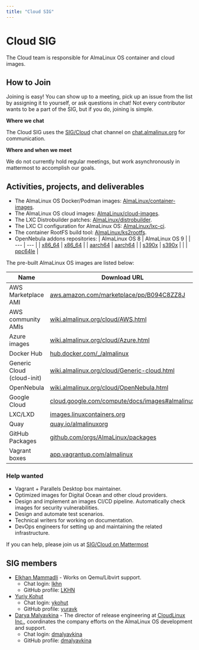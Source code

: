 ```yaml
---
title: "Cloud SIG"
---
```

# Cloud SIG

The Cloud team is responsible for AlmaLinux OS container and cloud images.

## How to Join

Joining is easy! You can show up to a meeting, pick up an issue from the list by assigning it to yourself, or ask questions in chat! Not every contributor wants to be a part of the SIG, but if you do, joining is simple. 

**Where we chat**

The Cloud SIG uses the [SIG/Cloud](https://chat.almalinux.org/almalinux/channels/sigcloud) chat channel on [chat.almalinux.org](https://chat.almalinux.org) for communication.

**Where and when we meet**

We do not currently hold regular meetings, but work asynchronously in mattermost to accomplish our goals. 

## Activities, projects, and deliverables

* The AlmaLinux OS Docker/Podman images:
  [AlmaLinux/container-images](https://github.com/AlmaLinux/container-images).
* The AlmaLinux OS cloud images:
  [AlmaLinux/cloud-images](https://github.com/AlmaLinux/cloud-images).
* The LXC Distrobuilder patches:
  [AlmaLinux/distrobuilder](https://github.com/AlmaLinux/distrobuilder).
* The LXC CI configuration for AlmaLinux OS:
  [AlmaLinux/lxc-ci](https://github.com/AlmaLinux/lxc-ci).
* The container RootFS build tool:
  [AlmaLinux/ks2rootfs](https://github.com/AlmaLinux/ks2rootfs).
* OpenNebula addons repositories:
  | AlmaLinux OS 8 | AlmaLinux OS 9 |
  | --- | --- |
  | [x86_64](https://repo.almalinux.org/almalinux/8/extras/x86_64/os/Packages/almalinux-release-opennebula-addons-1-1.el8.noarch.rpm) | [x86_64](https://repo.almalinux.org/almalinux/9/extras/x86_64/os/Packages/almalinux-release-opennebula-addons-1-1.el9.noarch.rpm) | 
  | [aarch64](https://repo.almalinux.org/almalinux/8/extras/aarch64/os/Packages/almalinux-release-opennebula-addons-1-1.el8.noarch.rpm) | [aarch64](https://repo.almalinux.org/almalinux/9/extras/aarch64/os/Packages/almalinux-release-opennebula-addons-1-1.el9.noarch.rpm) |
  | [s390x](https://repo.almalinux.org/almalinux/8/extras/s390x/os/Packages/almalinux-release-opennebula-addons-1-1.el8.noarch.rpm) | [s390x](https://repo.almalinux.org/almalinux/9/extras/s390x/os/Packages/almalinux-release-opennebula-addons-1-1.el9.noarch.rpm) |
  | | [ppc64le](https://repo.almalinux.org/almalinux/9/extras/ppc64le/os/Packages/almalinux-release-opennebula-addons-1-1.el9.noarch.rpm) |

The pre-built AlmaLinux OS images are listed below:

|            Name            |                             Download URL                            |
| -------------------------- | ------------------------------------------------------------------- |
| AWS Marketplace AMI        | [aws.amazon.com/marketplace/pp/B094C8ZZ8J](https://aws.amazon.com/marketplace/pp/B094C8ZZ8J) |
| AWS community AMIs         | [wiki.almalinux.org/cloud/AWS.html](https://wiki.almalinux.org/cloud/AWS.html) |
| Azure images               | [wiki.almalinux.org/cloud/Azure.html](https://wiki.almalinux.org/cloud/Azure.html) |
| Docker Hub                 | [hub.docker.com/_/almalinux](https://hub.docker.com/_/almalinux) |
| Generic Cloud (cloud-init) | [wiki.almalinux.org/cloud/Generic-cloud.html](https://wiki.almalinux.org/cloud/Generic-cloud.html) |
| OpenNebula                 | [wiki.almalinux.org/cloud/OpenNebula.html](https://wiki.almalinux.org/cloud/OpenNebula.html) |
| Google Cloud               | [cloud.google.com/compute/docs/images#almalinux](https://cloud.google.com/compute/docs/images#almalinux) |
| LXC/LXD                    | [images.linuxcontainers.org](https://images.linuxcontainers.org) |
| Quay                       | [quay.io/almalinuxorg](https://quay.io/almalinuxorg) |
| GitHub Packages            | [github.com/orgs/AlmaLinux/packages](https://github.com/orgs/AlmaLinux/packages)
| Vagrant boxes              | [app.vagrantup.com/almalinux](https://app.vagrantup.com/almalinux/) |


### Help wanted

* Vagrant + Parallels Desktop box maintainer.
* Optimized images for Digital Ocean and other cloud providers.
* Design and implement an images CI/CD pipeline. Automatically check images
  for security vulnerabilities.
* Design and automate test scenarios.
* Technical writers for working on documentation.
* DevOps engineers for setting up and maintaining the related infrastructure.

If you can help, please join us at [SIG/Cloud on Mattermost](https://chat.almalinux.org/almalinux/channels/sigcloud)


## SIG members

* [Elkhan Mammadli](mailto:elkhan.mammadli@protonmail.com) - Works on Qemu/Libvirt support.
  * Chat login: [lkhn](https://chat.almalinux.org/almalinux/messages/@lkhn)
  * GitHub profile: [LKHN](https://github.com/LKHN)
* [Yuriy Kohut](mailto:ykohut@almalinux.org)
  * Chat login: [ykohut](https://chat.almalinux.org/almalinux/messages/@ykohut)
  * GitHub profile: [yuravk](https://github.com/yuravk)
* [Darya Malyavkina](mailto:dmalyavkina@almalinux.org) - The director of release engineering at [CloudLinux Inc.](https://cloudlinux.com/), coordinates the company efforts on the AlmaLinux OS development and support.
  * Chat login: [dmalyavkina](https://chat.almalinux.org/almalinux/messages/@dmalyavkina)
  * GitHub profile: [dmalyavkina](https://github.com/dmalyavkina)
